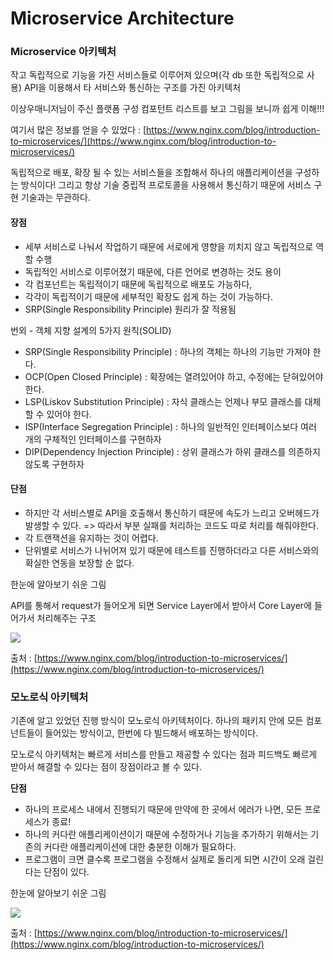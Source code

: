 # Microservice Architecture

### Microservice 아키텍처 <a href="microservicearchitecture-db-api" id="microservicearchitecture-db-api"></a>

작고 독립적으로 기능을 가진 서비스들로 이루어져 있으며(각 db 또한 독립적으로 사용) API을 이용해서 타 서비스와 통신하는 구조를 가진 아키텍처

이상우매니저님이 주신 플랫폼 구성 컴포턴트 리스트를 보고 그림을 보니까 쉽게 이해!!!

여기서 많은 정보를 얻을 수 있었다 : [https://www.nginx.com/blog/introduction-to-microservices/](https://www.nginx.com/blog/introduction-to-microservices/)

독립적으로 배포, 확장 될 수 있는 서비스들을 조합해서 하나의 애플리케이션을 구성하는 방식이다! 그리고 항상 기술 중립적 프로토콜을 사용해서 통신하기 때문에 서비스 구현 기술과는 무관하다.

#### 장점 <a href="microservicearchitecture" id="microservicearchitecture"></a>

* 세부 서비스로 나눠서 작업하기 때문에 서로에게 영향을 끼치지 않고 독립적으로 역할 수행
* 독립적인 서비스로 이루어졌기 때문에, 다른 언어로 변경하는 것도 용이
* 각 컴포넌트는 독립적이기 때문에 독립적으로 배포도 가능하다,
* 각각이 독립적이기 때문에 세부적인 확장도 쉽게 하는 것이 가능하다.
* SRP(Single Responsibility Principle) 원리가 잘 적용됨

번외 - 객체 지향 설계의 5가지 원칙(SOLID)

* SRP(Single Responsibility Principle) : 하나의 객체는 하나의 기능만 가져야 한다.
* OCP(Open Closed Principle) : 확장에는 열려있어야 하고, 수정에는 닫혀있어야 한다.
* LSP(Liskov Substitution Principle) : 자식 클래스는 언제나 부모 클래스를 대체할 수 있어야 한다.
* ISP(Interface Segregation Principle) : 하나의 일반적인 인터페이스보다 여러 개의 구체적인 인터페이스를 구현하자
* DIP(Dependency Injection Principle) : 상위 클래스가 하위 클래스를 의존하지 않도록 구현하자

#### 단점 <a href="microservicearchitecture" id="microservicearchitecture"></a>

* 하지만 각 서비스별로 API을 호출해서 통신하기 때문에 속도가 느리고 오버헤드가 발생할 수 있다. => 따라서 부분 실패를 처리하는 코드도 따로 처리를 해줘야한다.
* 각 트랜잭션을 유지하는 것이 어렵다.
* 단위별로 서비스가 나뉘어져 있기 때문에 테스트를 진행하더라고 다른 서비스와의 확실한 연동을 보장할 순 없다.

한눈에 알아보기 쉬운 그림

API를 통해서 request가 들어오게 되면 Service Layer에서 받아서 Core Layer에 들어가서 처리해주는 구조

![](../.gitbook/assets/richardson-microservices-part1-2\_microservices-architecture.png)

출처 : [https://www.nginx.com/blog/introduction-to-microservices/](https://www.nginx.com/blog/introduction-to-microservices/)

### 모노로식 아키텍처 <a href="microservicearchitecture" id="microservicearchitecture"></a>

기존에 알고 있었던 진행 방식이 모노로식 아키텍처이다. 하나의 패키지 안에 모든 컴포넌트들이 들어있는 방식이고, 한번에 다 빌드해서 배포하는 방식이다.

모노로식 아키텍처는 빠르게 서비스를 만들고 제공할 수 있다는 점과 피드백도 빠르게 받아서 해결할 수 있다는 점이 장점이라고 볼 수 있다.

**단점**

* 하나의 프로세스 내에서 진행되기 때문에 만약에 한 곳에서 에러가 나면, 모든 프로세스가 종료!
* 하나의 커다란 애플리케이션이기 때문에 수정하거나 기능을 추가하기 위해서는 기존의 커다란 애플리케이션에 대한 충분한 이해가 필요하다.
* 프로그램이 크면 클수록 프로그램을 수정해서 실제로 돌리게 되면 시간이 오래 걸린다는 단점이 있다.

한눈에 알아보기 쉬운 그림

![](../.gitbook/assets/richardson-microservices-part1-1\_monolithic-architecture.png)

출처 : [https://www.nginx.com/blog/introduction-to-microservices/](https://www.nginx.com/blog/introduction-to-microservices/)
